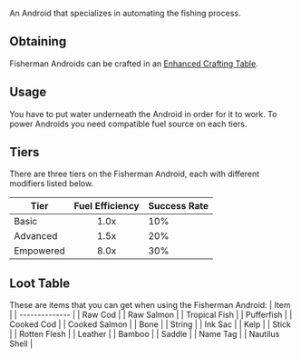 An Android that specializes in automating the fishing process.

## Obtaining
Fisherman Androids can be crafted in an [Enhanced Crafting Table](https://github.com/Slimefun/Slimefun4/wiki/Enhanced-Crafting-Table).

## Usage
You have to put water underneath the Android in order for it to work.
To power Androids you need compatible fuel source on each tiers.

## Tiers
There are three tiers on the Fisherman Android, each with different modifiers listed below.

| Tier      | Fuel Efficiency | Success Rate |
| --------- | :-------------: | ------------ |
| Basic     | 1.0x            | 10%          |
| Advanced  | 1.5x            | 20%          |
| Empowered | 8.0x            | 30%          |

## Loot Table
These are items that you can get when using the Fisherman Android:
| Item           |
| -------------- |
| Raw Cod        |
| Raw Salmon     |
| Tropical Fish  |
| Pufferfish     |
| Cooked Cod     |
| Cooked Salmon  |
| Bone           |
| String         |
| Ink Sac        |
| Kelp           |
| Stick          |
| Rotten Flesh   |
| Leather        |
| Bamboo         |
| Saddle         |
| Name Tag       |
| Nautilus Shell |

